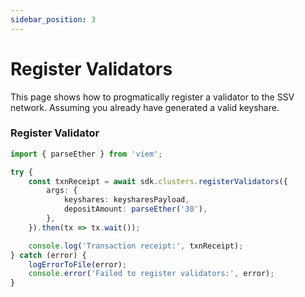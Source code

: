 ```yaml
---
sidebar_position: 3
---
```


# Register Validators

This page shows how to progmatically register a validator to the SSV network. Assuming you already have generated a valid keyshare.&#x20;

### Register Validator

```typescript
import { parseEther } from 'viem';

try {
    const txnReceipt = await sdk.clusters.registerValidators({
        args: {
            keyshares: keysharesPayload,
            depositAmount: parseEther('30'),
        },
    }).then(tx => tx.wait());

    console.log('Transaction receipt:', txnReceipt);
} catch (error) {
    logErrorToFile(error);
    console.error('Failed to register validators:', error);
}
```

